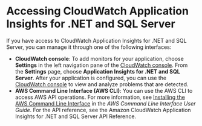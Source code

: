 # Accessing CloudWatch Application Insights for \.NET and SQL Server<a name="appinsights-accessing"></a>

If you have access to CloudWatch Application Insights for \.NET and SQL Server, you can manage it through one of the following interfaces:
+ **CloudWatch console**: To add monitors for your application, choose **Settings** in the left navigation pane of the [CloudWatch console](http://console.aws.amazon.com/cloudwatch)\. From the **Settings** page, choose **Application Insights for \.NET and SQL Server**\. After your application is configured, you can use the [ CloudWatch console](https://console.aws.amazon.com/cloudwatch) to view and analyze problems that are detected\.
+ **AWS Command Line Interface \(AWS CLI\)**: You can use the AWS CLI to access AWS API operations\. For more information, see [Installing the AWS Command Line Interface](https://docs.aws.amazon.com/cli/latest/userguide/cli-chap-install.html) in the *AWS Command Line Interface User Guide*\. For the API reference, see the Amazon CloudWatch Application Insights for \.NET and SQL Server API Reference\. 
